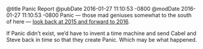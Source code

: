 @title Panic Report
@pubDate 2016-01-27 11:10:53 -0800
@modDate 2016-01-27 11:10:53 -0800
Panic — those mad geniuses somewhat to the south of here — <a href="https://panic.com/blog/the-2015-panic-report/">look back at 2015 and forward to 2016</a>.

If Panic didn’t exist, we’d have to invent a time machine and send Cabel and Steve back in time so that they create Panic. Which may be what happened.
